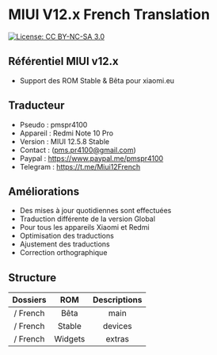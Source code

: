 # MIUI V12.x French Translation
[![License: CC BY-NC-SA 3.0](https://img.shields.io/badge/license-CC%20BY--NC--SA%203.0-lightgrey.svg)](http://creativecommons.org/licenses/by-nc-sa/3.0/)

## Référentiel MIUI v12.x
* Support des ROM Stable & Bêta pour xiaomi.eu

## Traducteur
* Pseudo : pmspr4100
* Appareil : Redmi Note 10 Pro
* Version : MIUI 12.5.8 Stable
* Contact : (pms.pr4100@gmail.com)
* Paypal : https://www.paypal.me/pmspr4100
* Telegram : https://t.me/Miui12French

## Améliorations
* Des mises à jour quotidiennes sont effectuées
* Traduction différente de la version Global
* Pour tous les appareils Xiaomi et Redmi
* Optimisation des traductions
* Ajustement des traductions
* Correction orthographique

## Structure
Dossiers |  ROM | Descriptions |
:------------: | :------------:| :------------:
/ French | Bêta | main | Applications pour tous les appareils Xiaomi.
/ French | Stable | devices | Applications pour tous les appareils Xiaomi.
/ French | Widgets | extras | Widgets pour tous les appareils Xiaomi.
